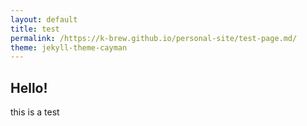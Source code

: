```yaml
---
layout: default
title: test
permalink: /https://k-brew.github.io/personal-site/test-page.md/
theme: jekyll-theme-cayman
---
```


## Hello!
this is a test 


